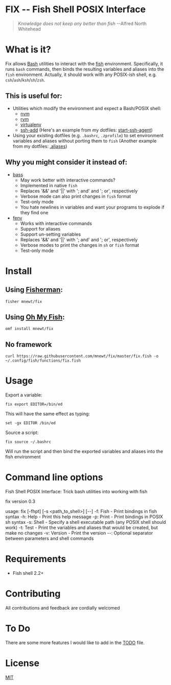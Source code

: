 # FIX -- Fish Shell POSIX Interface

> *Knowledge does not keep any better than fish*
--Alfred North Whitehead

# What is it?

Fix allows [Bash](https://www.gnu.org/software/bash/) utilities to interact with the [fish](https://fishshell.com/) environment. Specifically, it runs `bash` commands, then binds the resulting variables and aliases into the `fish` environment. Actually, it should work with any POSIX-ish shell, e.g. `csh`/`ash`/`ksh`/`sh`/`zsh`.

## This is useful for:
- Utilities which modify the environment and expect a Bash/POSIX shell:
  - [nvm](https://github.com/creationix/nvm)
  - [rvm](https://rvm.io/)
  - [virtualenv](https://virtualenv.pypa.io/en/stable/)
  - [ssh-add](http://mah.everybody.org/docs/ssh) (Here's an example from my dotfiles: [start-ssh-agent](https://gitlab.com/mnewt/dotfiles/blob/master/bin/start-ssh-agent))
- Using your existing dotfiles (e.g. `.bashrc`, `.zprofile`) to set environment variables and aliases without porting them to `fish` (Another example from my dotfiles: [.aliases](https://gitlab.com/mnewt/dotfiles/blob/master/aliases))

## Why you might consider it instead of:
- [bass](https://github.com/edc/bass)
  - May work better with interactive commands?
  - Implemented in native `fish`
  - Replaces '&&' and '||' with '; and' and '; or', respectively
  - Verbose mode can also print changes in `fish` format
  - Test-only mode
  - You hate newlines in variables and want your programs to explode if they find one
- [fenv](https://github.com/oh-my-fish/plugin-foreign-env)
  - Works with interactive commands
  - Support for aliases
  - Support un-setting variables
  - Replaces '&&' and '||' with '; and' and '; or', respectively
  - Verbose modes to print the changes in `sh` or `fish` format
  - Test-only mode

# Install

## Using [Fisherman](https://fisherman.github.io/):

`fisher mnewt/fix`

## Using [Oh My Fish](https://github.com/oh-my-fish/oh-my-fish):

`omf install mnewt/fix`

## No framework

`curl https://raw.githubusercontent.com/mnewt/fix/master/fix.fish -o ~/.config/fish/functions/fix.fish`

# Usage

Export a variable:

`fix export EDITOR=/bin/ed`

This will have the same effect as typing:

`set -gx EDITOR /bin/ed`

Source a script:

`fix source ~/.bashrc`

Will run the script and then bind the exported variables and aliases into the fish environment

# Command line options

Fish Shell POSIX Interface: Trick bash utilities into working with fish

fix version 0.3

usage: fix [-fhpt] [-s <path_to_shell>] [--] <sh command>
   -f:   Fish    - Print bindings in fish syntax
   -h:   Help    - Print this help message
   -p:   Print   - Print bindings in POSIX sh syntax
   -s:   Shell   - Specify a shell executable path (any POSIX shell should work)
   -t:   Test    - Print the variables and aliases that would be
                   created, but make no changes
   -v:   Version - Print the version
   --:   Optional separator between parameters and shell commands

# Requirements

- Fish shell 2.2+

# Contributing

All contributions and feedback are cordially welcomed

# To Do

There are some more features I would like to add in the [TODO](TODO.md) file.

# License

[MIT](http://opensource.org/licenses/MIT)
